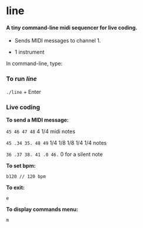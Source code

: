 # line
#### A tiny command-line midi sequencer for live coding.

+ Sends MIDI messages to channel 1.

+ 1 instrument

In command-line, type:

### To run *line*

`./line` + Enter

### Live coding

**To send a MIDI message:**

`45 46 47 48` 4 1/4 midi notes

`45 .34 35. 48 49` 1/4 1/8 1/8 1/4 1/4 notes

`36 .37 38. 41 .0 46.` 0 for a silent note

**To set bpm:**  

`b120 // 120 bpm`

**To exit:**

`e`  

**To display commands menu:**

`m`
 
